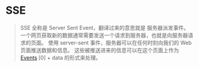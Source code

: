 # SSE

> SSE 全称是 Server Sent Event，翻译过来的意思就是 服务器派发事件。
> 一个网页获取新的数据通常需要发送一个请求到服务器，也就是向服务器请求的页面。
> 使用 server-sent 事件，服务器可以在任何时刻向我们的 Web 页面推送数据和信息。
> 这些被推送进来的信息可以在这个页面上作为 [Events](https://developer.mozilla.org/zh-CN/docs/Web/API/Event) [0] + data 的形式来处理。

